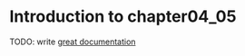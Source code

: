 # Introduction to chapter04_05

TODO: write [great documentation](http://jacobian.org/writing/great-documentation/what-to-write/)
